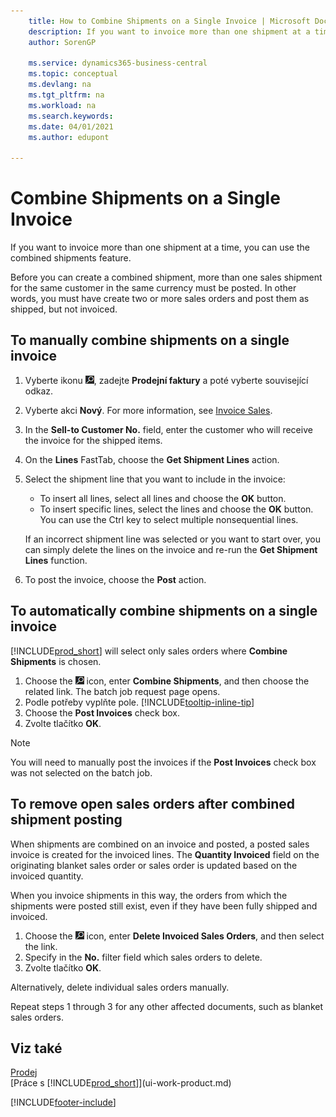 ```yaml
---
    title: How to Combine Shipments on a Single Invoice | Microsoft Docs
    description: If you want to invoice more than one shipment at a time, you can use the combined shipments feature.
    author: SorenGP

    ms.service: dynamics365-business-central
    ms.topic: conceptual
    ms.devlang: na
    ms.tgt_pltfrm: na
    ms.workload: na
    ms.search.keywords:
    ms.date: 04/01/2021
    ms.author: edupont

---
```

# Combine Shipments on a Single Invoice
If you want to invoice more than one shipment at a time, you can use the combined shipments feature.

Before you can create a combined shipment, more than one sales shipment for the same customer in the same currency must be posted. In other words, you must have create two or more sales orders and post them as shipped, but not invoiced.

## To manually combine shipments on a single invoice
1. Vyberte ikonu ![Žárovky, která otevře funkci Řekněte mi](media/ui-search/search_small.png "Řekněte mi, co chcete dělat"), zadejte **Prodejní faktury** a poté vyberte související odkaz.
2. Vyberte akci **Nový**. For more information, see [Invoice Sales](sales-how-invoice-sales.md).
3. In the **Sell-to Customer No.** field, enter the customer who will receive the invoice for the shipped items.
4. On the **Lines** FastTab, choose the **Get Shipment Lines** action.
5. Select the shipment line that you want to include in the invoice:

   - To insert all lines, select all lines and choose the **OK** button.
   - To insert specific lines, select the lines and choose the **OK** button. You can use the Ctrl key to select multiple nonsequential lines.

   If an incorrect shipment line was selected or you want to start over, you can simply delete the lines on the invoice and re-run the **Get Shipment Lines** function.
7. To post the invoice, choose the **Post** action.

## To automatically combine shipments on a single invoice
[!INCLUDE[prod_short](includes/prod_short.md)] will select only sales orders where **Combine Shipments** is chosen.

1. Choose the ![Lightbulb that opens the Tell Me feature](media/ui-search/search_small.png "Tell me what you want to do") icon, enter **Combine Shipments**, and then choose the related link. The batch job request page opens.
2. Podle potřeby vyplňte pole. [!INCLUDE[tooltip-inline-tip](includes/tooltip-inline-tip_md.md)]
3. Choose the **Post Invoices** check box.
4. Zvolte tlačítko **OK**.

> [!NOTE]  
> You will need to manually post the invoices if the **Post Invoices** check box was not selected on the batch job.

## To remove open sales orders after combined shipment posting
When shipments are combined on an invoice and posted, a posted sales invoice is created for the invoiced lines. The **Quantity Invoiced** field on the originating blanket sales order or sales order is updated based on the invoiced quantity.

When you invoice shipments in this way, the orders from which the shipments were posted still exist, even if they have been fully shipped and invoiced.

1. Choose the ![Lightbulb that opens the Tell Me feature](media/ui-search/search_small.png "Tell me what you want to do") icon, enter **Delete Invoiced Sales Orders**, and then select the link.
2. Specify in the **No.** filter field which sales orders to delete.
3. Zvolte tlačítko **OK**.

Alternatively, delete individual sales orders manually.

Repeat steps 1 through 3 for any other affected documents, such as blanket sales orders.

## Viz také
[Prodej](sales-manage-sales.md)    
[Práce s [!INCLUDE[prod_short](includes/prod_short.md)]](ui-work-product.md)


[!INCLUDE[footer-include](includes/footer-banner.md)]